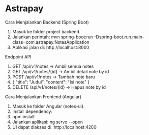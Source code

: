 # Astrapay

Cara Menjalankan Backend (Spring Boot)
1. Masuk ke folder project backend.
2. Jalankan perintah: mvn spring-boot:run -Dspring-boot.run.main-class=com.astrapay.NotesApplication
3. Aplikasi jalan di: http://localhost:8000

Endpoint API
1. GET /api/v1/notes → Ambil semua notes
2. GET /api/v1/notes/{id} → Ambil detail note by id
3. POST /api/v1/notes → Tambah note baru
4. { "title": "Judul", "content": "Isi note" }
5. DELETE /api/v1/notes/{id} → Hapus note by id

Cara Menjalankan Frontend (Angular)
1. Masuk ke folder Angular (notes-ui).
2. Install dependency:
3. npm install
4. Jalankan aplikasi: ng serve --open
5. UI dapat diakses di: http://localhost:4200
